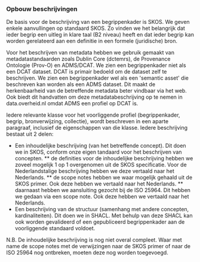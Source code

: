 ### Opbouw beschrijvingen
De basis voor de beschrijving van een begrippenkader is SKOS. We geven enkele aanvullingen op standaard SKOS. Zo vinden we het belangrijk dat ieder begrip een uitleg in klare taal (B2 niveau) heeft en dat ieder begrip kan worden gerelateerd aan een definitie in een formele (juridische) bron.

Voor het beschrijven van metadata hebben we gebruik gemaakt van metadatastandaarden zoals Dublin Core (dctemrs), de Provenance Ontologie (Prov-O) en ADMS/DCAT. We zien een begrippenkader niet als een DCAT dataset. DCAT is primair bedoeld om de dataset zelf te beschrijven. We zien een begrippenkader wel als een 'semantic asset' die beschreven kan worden als een ADMS dataset. Dit maakt de herkenbaarheid van de betreffende metadata beter vindbaar via het web. Ook biedt dit handvatten om deze metadatabeschrijving op te nemen in data.overheid.nl omdat ADMS een profiel op DCAT is.

Iedere relevante klasse voor het voorliggende profiel (begrippenkader, begrip, bronverwijzing, collectie), wordt beschreven in een aparte paragraaf, inclusief de eigenschappen van die klasse. Iedere beschrijving bestaat uit 2 delen:

* Een inhoudelijke beschrijving (van het betreffende concept). Dit doen we in SKOS, conform onze eigen tandaard voor het beschrijven van concepten.
  ** de definities voor de inhoudelijke beschrijving hebben we zoveel mogelijk 1 op 1 overgenomen uit de SKOS specificatie. Voor de Nederlandstalige beschrijving hebben we deze vertaald naar het Nederlands.
  ** de scope notes hebben we waar mogelijk gehaald uit de SKOS primer. Ook deze hebben we vertaald naar het Nederlands.
  ** daarnaast hebben we aansluiting gezocht bij de ISO 25964. Dit hebben we gedaan via een scope note. Ook deze hebben we vertaald naar het Nederlands.
* Een beschrijving van de structuur (samenhang met andere concepten, kardinaliteiten). Dit doen we in SHACL. Met behulp van deze SHACL kan ook worden gevalideerd of een gepubliceerd begrippenkader aan de voorliggende standaard voldoet. 

N.B. De inhoudelijke beschrijving is nog niet overal compleet. Waar met name de scope notes met de verwijzingen naar de SKOS primer of naar de ISO 25964 nog ontbreken, moeten deze nog worden toegevoegd.
